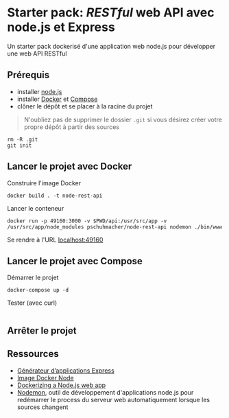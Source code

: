 # Starter pack: *RESTful* web API avec node.js et Express

Un starter pack dockerisé d'une application web node.js pour développer une web API RESTful

## Prérequis

- installer [node.js](https://nodejs.org/en)
- installer [Docker](https://www.docker.com/get-started/) et [Compose](https://docs.docker.com/compose/)
- clôner le dépôt et se placer à la racine du projet

>N'oubliez pas de supprimer le dossier `.git` si vous désirez créer votre propre dépôt à partir des sources

~~~
rm -R .git
git init
~~~

## Lancer le projet avec Docker

Construire l'image Docker

~~~
docker build . -t node-rest-api
~~~

Lancer le conteneur

~~~
docker run -p 49160:3000 -v $PWD/api:/usr/src/app -v /usr/src/app/node_modules pschuhmacher/node-rest-api nodemon ./bin/www
~~~

Se rendre à l'URL [localhost:49160](http://localhost:49160)

## Lancer le projet avec Compose



Démarrer le projet

~~~
docker-compose up -d
~~~

Tester (avec curl)

~~~

~~~

## Arrêter le projet

## Ressources

- [Générateur d’applications Express](https://expressjs.com/fr/starter/generator.html)
- [Image Docker Node](https://hub.docker.com/_/node)
- [Dockerizing a Node.js web app](https://nodejs.org/en/docs/guides/nodejs-docker-webapp)
- [Nodemon](https://www.npmjs.com/package/nodemon), outil de développement d'applications node.js pour redémarrer le process du serveur web automatiquement lorsque les sources changent


